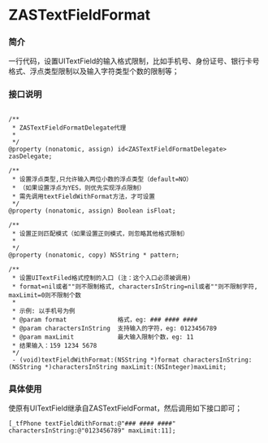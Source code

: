# ZASTextFieldFormat

### 简介
一行代码，设置UITextField的输入格式限制，比如手机号、身份证号、银行卡号格式、浮点类型限制以及输入字符类型个数的限制等；


### 接口说明
```

/**
 * ZASTextFieldFormatDelegate代理
 *
 */
@property (nonatomic, assign) id<ZASTextFieldFormatDelegate> zasDelegate;

/**
 * 设置浮点类型,只允许输入两位小数的浮点类型（default=NO）
 * （如果设置浮点为YES，则优先实现浮点限制）
 * 需先调用textFieldWithFormat方法，才可设置
 */
@property (nonatomic, assign) Boolean isFloat;

/**
 * 设置正则匹配模式（如果设置正则模式，则忽略其他格式限制）
 *
 */
@property (nonatomic, copy) NSString * pattern;

/**
 * 设置UITextFiled格式控制的入口 (注：这个入口必须被调用)
 * format=nil或者""则不限制格式, charactersInString=nil或者""则不限制字符, maxLimit=0则不限制个数
 *
 * 示例: 以手机号为例
 * @param format              格式，eg: ### #### ####
 * @param charactersInString  支持输入的字符，eg: 0123456789
 * @param maxLimit            最大输入限制个数，eg: 11
 * 结果输入：159 1234 5678
 */
 - (void)textFieldWithFormat:(NSString *)format charactersInString:(NSString *)charactersInString maxLimit:(NSInteger)maxLimit;
```

### 具体使用
使原有UITextField继承自ZASTextFieldFormat，然后调用如下接口即可；

```
[_tfPhone textFieldWithFormat:@"### #### ####" charactersInString:@"0123456789" maxLimit:11];
```
